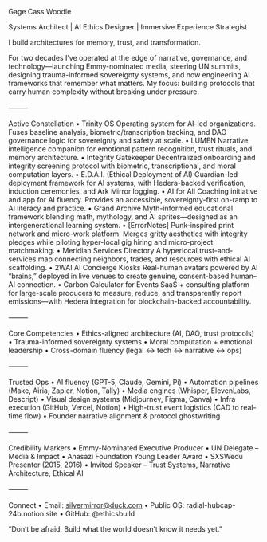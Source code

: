 Gage Cass Woodle

Systems Architect | AI Ethics Designer | Immersive Experience Strategist

I build architectures for memory, trust, and transformation.

For two decades I’ve operated at the edge of narrative, governance, and technology—launching Emmy-nominated media, steering UN summits, designing trauma-informed sovereignty systems, and now engineering AI frameworks that remember what matters. My focus: building protocols that carry human complexity without breaking under pressure.

⸻

Active Constellation
	•	Trinity OS
Operating system for AI-led organizations. Fuses baseline analysis, biometric/transcription tracking, and DAO governance logic for sovereignty and safety at scale.
	•	LUMEN
Narrative intelligence companion for emotional pattern recognition, trust rituals, and memory architecture.
	•	Integrity Gatekeeper
Decentralized onboarding and integrity screening protocol with biometric, transcriptional, and moral computation layers.
	•	E.D.A.I. (Ethical Deployment of AI)
Guardian-led deployment framework for AI systems, with Hedera-backed verification, induction ceremonies, and Ark Mirror logging.
	•	AI for All
Coaching initiative and app for AI fluency. Provides an accessible, sovereignty-first on-ramp to AI literacy and practice.
	•	Grand Archive
Myth-informed educational framework blending math, mythology, and AI sprites—designed as an intergenerational learning system.
	•	[ErrorNotes]
Punk-inspired print network and micro-work platform. Merges gritty aesthetics with integrity pledges while piloting hyper-local gig hiring and micro-project matchmaking.
	•	Meridian Services Directory
A hyperlocal trust-and-services map connecting neighbors, trades, and resources with ethical AI scaffolding.
	•	2WAI AI Concierge Kiosks
Real-human avatars powered by AI “brains,” deployed in live venues to create genuine, consent-based human–AI connection.
	•	Carbon Calculator for Events
SaaS + consulting platform for large-scale producers to measure, reduce, and transparently report emissions—with Hedera integration for blockchain-backed accountability.

⸻

Core Competencies
	•	Ethics-aligned architecture (AI, DAO, trust protocols)
	•	Trauma-informed sovereignty systems
	•	Moral computation + emotional leadership
	•	Cross-domain fluency (legal ↔ tech ↔ narrative ↔ ops)

⸻

Trusted Ops
	•	AI fluency (GPT-5, Claude, Gemini, Pi)
	•	Automation pipelines (Make, Airia, Zapier, Notion, Tally)
	•	Media engines (Whisper, ElevenLabs, Descript)
	•	Visual design systems (Midjourney, Figma, Canva)
	•	Infra execution (GitHub, Vercel, Notion)
	•	High-trust event logistics (CAD to real-time flow)
	•	Founder narrative alignment & protocol ghostwriting

⸻

Credibility Markers
	•	Emmy-Nominated Executive Producer
	•	UN Delegate – Media & Impact
	•	Anasazi Foundation Young Leader Award
	•	SXSWedu Presenter (2015, 2016)
	•	Invited Speaker – Trust Systems, Narrative Architecture, Ethical AI

⸻

Connect
	•	Email: silvermirror@duck.com
	•	Public OS: radial-hubcap-24b.notion.site
	•	GitHub: @ethicsbuild

“Don’t be afraid. Build what the world doesn’t know it needs yet.”
